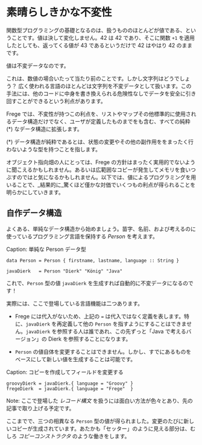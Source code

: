 # 素晴らしきかな不変性

関数型プログラミングの基礎となるのは、扱うもののほとんどが値である、ということです。値は決して変化しません。42 は 42 であり、そこに関数 `+1` を適用したとしても、返ってくる値が 43 であるというだけで 42 はやはり 42 のままです。

値は不変データなのです。

これは、数値の場合いたって当たり前のことです。しかし文字列はどうでしょう？ 広く使われる言語のほとんどは文字列を不変データとして扱います。この手法には、他のコードに中身を書き換えられる危険性なしでデータを安全に引き回すことができるという利点があります。

Frege では、不変性が持つこの利点を、リストやマップその他標準的に使用されるデータ構造だけでなく、ユーザが定義したものまでをも含む、すべての純粋 (*) なデータ構造に拡張します。

(*) データ構造が純粋であるとは、状態の変更やその他の副作用ををまったく行わないような型を持つことを指します。

オブジェクト指向畑の人にとっては、Frege の方針はまったく実用的でないように聞こえるかもしれません。あるいは広範囲なコピーが発生してメモリを食いつぶすのではと気になるかもしれません。以下では、値によるプログラミングを用いることで、_結果的に_驚くほど僅かな対価でいくつもの利点が得られることを明らかにしていきます。

## 自作データ構造

よくある、単純なデータ構造から始めましょう。苗字、名前、および考えるのに使っているプログラミング言語を保持する _Person_ を考えます。

Caption: 単純な Person データ型

```
data Person = Person { firstname, lastname, language :: String }

javaDierk   = Person "Dierk" "König" "Java"
```

これで、`Person` 型の値 `javaDierk` を生成すれば自動的に不変データになるのです！

実際には、ここで登場している言語機能は二つあります。

* Frege には代入がないため、上記の `=` は代入ではなく定義を表します。特に、`javaDierk` を再定義して他の `Person` を指すようにすることはできません。`javaDierk` を参照する人は誰であれ、この先ずっと「Java で考えるバージョン」の Dierk を参照することになります。

* `Person` の値自体を変更することはできません。しかし、すでにあるものをベースにして新しい値を生成することは可能です。

Caption: コピーを作成してフィールドを変更する

```
groovyDierk = javaDierk.{ language = "Groovy" }
fregeDierk  = javaDierk.{ language = "Frege"  }
```

Note: ここで登場した _レコード構文_ を扱うには面白い方法が色々とあり、先の記事で取り上げる予定です。

ここまでで、三つの相異なる `Person` 型の値が得られました。変更のたびに新しいコピーが生成されています。あたかも「セッター」のように見える部分は、むしろ _コピーコンストラクタ_ のような働きをします。

